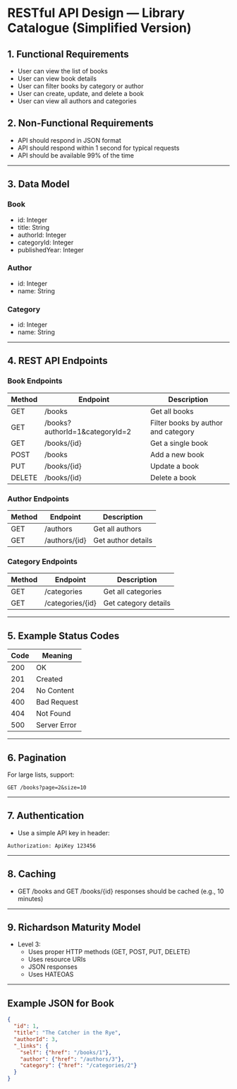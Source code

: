 # RESTful API Design — Library Catalogue (Simplified Version)

## 1. Functional Requirements
- User can view the list of books
- User can view book details
- User can filter books by category or author
- User can create, update, and delete a book
- User can view all authors and categories

## 2. Non-Functional Requirements
- API should respond in JSON format
- API should respond within 1 second for typical requests
- API should be available 99% of the time

---

## 3. Data Model

### Book
- id: Integer
- title: String
- authorId: Integer
- categoryId: Integer
- publishedYear: Integer

### Author
- id: Integer
- name: String

### Category
- id: Integer
- name: String

---

## 4. REST API Endpoints

### Book Endpoints
| Method | Endpoint | Description |
|--------|----------|-------------|
| GET | /books | Get all books |
| GET | /books?authorId=1&categoryId=2 | Filter books by author and category |
| GET | /books/{id} | Get a single book |
| POST | /books | Add a new book |
| PUT | /books/{id} | Update a book |
| DELETE | /books/{id} | Delete a book |

### Author Endpoints
| Method | Endpoint | Description |
|--------|----------|-------------|
| GET | /authors | Get all authors |
| GET | /authors/{id} | Get author details |

### Category Endpoints
| Method | Endpoint | Description |
|--------|----------|-------------|
| GET | /categories | Get all categories |
| GET | /categories/{id} | Get category details |

---

## 5. Example Status Codes
| Code | Meaning |
|------|---------|
| 200 | OK |
| 201 | Created |
| 204 | No Content |
| 400 | Bad Request |
| 404 | Not Found |
| 500 | Server Error |

---

## 6. Pagination
For large lists, support:
```
GET /books?page=2&size=10
```

---

## 7. Authentication
- Use a simple API key in header:
```
Authorization: ApiKey 123456
```

---

## 8. Caching
- GET /books and GET /books/{id} responses should be cached (e.g., 10 minutes)

---

## 9. Richardson Maturity Model
- Level 3:
    - Uses proper HTTP methods (GET, POST, PUT, DELETE)
    - Uses resource URIs
    - JSON responses
    - Uses HATEOAS
  
---

## Example JSON for Book
```json
{
  "id": 1,
  "title": "The Catcher in the Rye",
  "authorId": 3,
  "_links": {
    "self": {"href": "/books/1"},
    "author": {"href": "/authors/3"},
    "category": {"href": "/categories/2"}
  }
}
```
